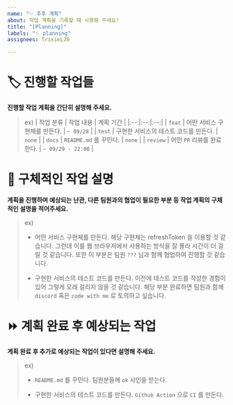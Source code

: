 ```yaml
---
name: "✨ 추후 계획"
about: 작업 계획을 기록할 때 사용해 주세요!
title: "[Planning]"
labels: "✨ planning"
assignees: TrixieL20

---
```


# 🏷 진행할 작업들

**진행할 작업 계획을 간단히 설명해 주세요.**

> ex)
> | 작업 분류 | 작업 내용 | 계획 기간 |
> |:--:|:--:|:--:|
> | `feat` | 어떤 서비스 구현체를 만든다. | `~ 09/28` |
> | `test` | 구현한 서비스의 테스트 코드를 만든다. | `none` |
> | `docs` | `README.md` 를 꾸민다. | `none` |
> | `review` | 어떤 `PR` 리뷰를 완료한다. | `~ 09/29 - 22:00` |


# 📝 구체적인 작업 설명

**계획을 진행하며 예상되는 난관, 다른 팀원과의 협업이 필요한 부분 등 작업 계획의 구체적인 설명을 적어주세요.**

<!-- 자세한 설명이 필요 없으면 생략 -->

> ex)
> - 어떤 서비스 구현체를 만든다.
> 해당 구현체는 refreshToken 을 이용할 것 같습니다. 그런데 이를 웹 브라우저에서 사용하는 방식을 잘 몰라 시간이 더 걸릴 것 같습니다.
> 또한 이 부분은 팀원 `???` 님과 함께 협업하여 진행할 것 같습니다.
>
> - 구현한 서비스의 테스트 코드를 만든다.
> 이전에 테스트 코드를 작성한 경험이 있어 그렇게 오래 걸리지 않을 것 같습니다.
> 해당 부분 완료하면 팀원과 함께 `discord` 혹은 `code with me` 로 토의하고 싶습니다.


# ⏩ 계획 완료 후 예상되는 작업

**계획 완료 후 추가로 예상되는 작업이 있다면 설명해 주세요.**

> ex)
> - `README.md` 를 꾸민다.
> 팀원분들께 `ok` 사인을 받는다.
> 
> - 구현한 서비스의 테스트 코드를 만든다. 
> `Github Action` 으로 `CI` 를 만든다.